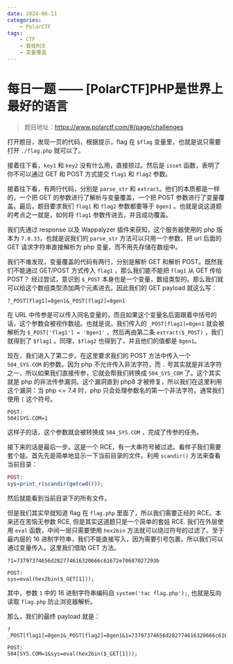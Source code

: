 ```yaml
---
date: 2024-06-11
categories: 
    - PolarCTF
tags:
    - CTF
    - 套娃RCE
    - 变量覆盖
---
```


# 每日一题 —— [PolarCTF]PHP是世界上最好的语言

> 题目地址：<https://www.polarctf.com/#/page/challenges>

<!-- more -->

打开题目，发现一页的代码，根据提示，flag 在 `$flag` 变量里，也就是说只需要打开 `./flag.php` 就可以了。

接着往下看，`key1` 和 `key2` 没有什么用，直接掠过。然后是 `isset` 函数，表明了你不可以通过 GET 和 POST 方式提交 `flag1` 和 `flag2` 参数。

接着往下看，有两行代码，分别是 `parse_str` 和 `extract`。他们的本质都是一样的，一个把 GET 的参数进行了解析与变量覆盖，一个把 POST 参数进行了变量覆盖。最后，题目要求我们 `flag1` 和 `flag2` 参数都要等于 `8gen1` 。也就是说这道题的考点之一就是，如何将 `flag1` 参数传进去，并且成功覆盖。

我们先通过 response 以及 Wappalyzer 插件来获知，这个服务器使用的 php 版本为 `7.0.33`，也就是说我们的 `parse_str` 方法可以只用一个参数，把 url 后面的 GET 请求字符串直接解析为 php 变量，而不用先存储在数组中。

我们不难发现，变量覆盖的代码有两行，分别是解析 GET 和解析 POST。既然我们不能通过 GET/POST 方式传入 `flag1` ，那么我们能不能把 `flag1` 从 GET 传给 POST？ 经过尝试，意识到 `$_POST` 本身也是一个变量，数组类型的。那么我们就可以给这个数组类型添加两个元素进去。因此我们的 GET payload 就这么写：

```
?_POST[flag1]=8gen1&_POST[flag2]=8gen1
```

在 URL 中传参是可以传入同名变量的，而且如果这个变量名后面跟着中括号的话，这个参数会被视作数组。也就是说，我们传入的 `_POST[flag1]=8gen1` 就会被解析为 `$_POST['flag1'] = '8gen1'` ，然后再由第二条 `extract($_POST)` ，我们就得到了 `$flag1` 。同理，`$flag2` 也得到了，并且他们的值都是 `8gen1`。


现在，我们进入了第二步。在这里要求我们的 POST 方法中传入一个 `504_SYS.COM` 的参数。因为 php 不允许传入非法字符，而 `.` 号其实就是非法字符之一，所以如果我们直接传参，它就会帮我们转换成 `504_SYS_COM` 了。这个其实就是 php 的非法传参漏洞。这个漏洞直到 php8 才被修复，所以我们在这里利用这个漏洞：当 php <= 7.4 时，php 只会处理参数名的第一个非法字符。通常我们使用 `[` 这个符号。


```
POST:
504[SYS.COM=1
```

这样子的话，这个参数就会被转换成 `504_SYS.COM` ，完成了传参的任务。

接下来的话是最后一步。这是一个 RCE，有一大串符号被过滤。看样子我们需要套个娃。首先先是简单地显示一下当前目录的文件。利用 `scandir()` 方法来查看当前目录：

```php
POST:
sys=print_r(scandir(getcwd()));
```

然后就能看到当前目录下的所有文件。

但是我们其实早就知道 flag 在 `flag.php` 里面了，所以我们需要正经的 RCE。本来还在苦恼无参数 RCE, 但是其实这道题只是一个简单的套娃 RCE. 我们在外层使用 `eval` 函数，中间一层只需要使用 `hex2bin` 方法就可以绕过符号的过滤了。至于最内层的 16 进制字符串，我们不能直接写入，因为需要引号包裹。所以我们可以通过变量传入。这里我们借助 GET 方法。

```
?1=73797374656d282774616320666c61672e70687027293b

POST:
sys=eval(hex2bin($_GET[1]));
```

其中，参数 `1` 中的 16 进制字符串编码自 `system('tac flag.php');`, 也就是反向读取 `flag.php` 防止浏览器解析。

那么，我们的最终 payload 就是：

```
?_POST[flag1]=8gen1&_POST[flag2]=8gen1&1=73797374656d282774616320666c61672e70687027293b

POST:
504[SYS.COM=1&sys=eval(hex2bin($_GET[1]));
```



